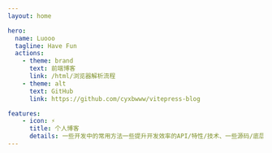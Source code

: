 ```yaml
---
layout: home

hero:
  name: Luooo
  tagline: Have Fun
  actions:
    - theme: brand
      text: 前端博客
      link: /html/浏览器解析流程
    - theme: alt
      text: GitHub
      link: https://github.com/cyxbwww/vitepress-blog

features:
    - icon: ⚡️
      title: 个人博客
      details: 一些开发中的常用方法一些提升开发效率的API/特性/技术、一些源码/底层设计的阅读理解
---
```

